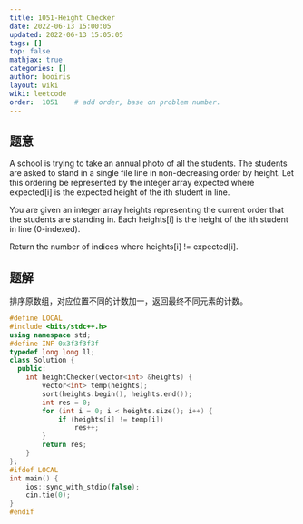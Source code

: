 ```yaml
---
title: 1051-Height Checker 
date: 2022-06-13 15:00:05 
updated: 2022-06-13 15:05:05
tags: [] 
top: false
mathjax: true
categories: []
author: booiris
layout: wiki 
wiki: leetcode 
order:  1051    # add order, base on problem number.
---
```


## 题意

A school is trying to take an annual photo of all the students. The students are asked to stand in a single file line in non-decreasing order by height. Let this ordering be represented by the integer array expected where expected[i] is the expected height of the ith student in line.

You are given an integer array heights representing the current order that the students are standing in. Each heights[i] is the height of the ith student in line (0-indexed).

Return the number of indices where heights[i] != expected[i].

## 题解

排序原数组，对应位置不同的计数加一，返回最终不同元素的计数。

```cpp
#define LOCAL
#include <bits/stdc++.h>
using namespace std;
#define INF 0x3f3f3f3f
typedef long long ll;
class Solution {
  public:
    int heightChecker(vector<int> &heights) {
        vector<int> temp(heights);
        sort(heights.begin(), heights.end());
        int res = 0;
        for (int i = 0; i < heights.size(); i++) {
            if (heights[i] != temp[i])
                res++;
        }
        return res;
    }
};
#ifdef LOCAL
int main() {
    ios::sync_with_stdio(false);
    cin.tie(0);
}
#endif

```

